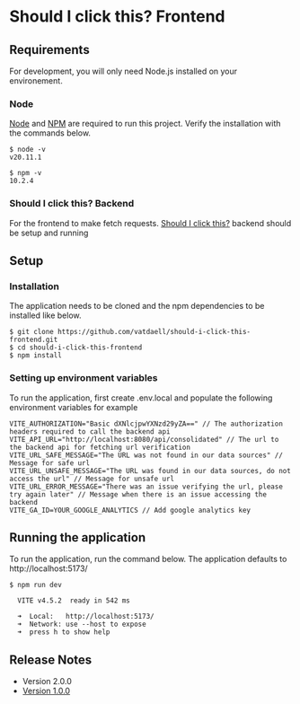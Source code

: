 # Should I click this? Frontend

## Requirements

For development, you will only need Node.js installed on your environement.

### Node

[Node](https://nodejs.org "Node Installation") and [NPM](https://npmjs.org "NPM installation") are required to run this project. Verify the installation with the commands below.

```
$ node -v
v20.11.1

$ npm -v
10.2.4
```

### Should I click this? Backend

For the frontend to make fetch requests. [Should I click this?](https://github.com/vatdaell/should-i-click-this "Should I click this setup?") backend should be setup and running

## Setup

### Installation

The application needs to be cloned and the npm dependencies to be installed like below.

```
$ git clone https://github.com/vatdaell/should-i-click-this-frontend.git
$ cd should-i-click-this-frontend
$ npm install

```

### Setting up environment variables

To run the application, first create .env.local and populate the following environment variables for example

```
VITE_AUTHORIZATION="Basic dXNlcjpwYXNzd29yZA==" // The authorization headers required to call the backend api
VITE_API_URL="http://localhost:8080/api/consolidated" // The url to the backend api for fetching url verification
VITE_URL_SAFE_MESSAGE="The URL was not found in our data sources" // Message for safe url
VITE_URL_UNSAFE_MESSAGE="The URL was found in our data sources, do not access the url" // Message for unsafe url
VITE_URL_ERROR_MESSAGE="There was an issue verifying the url, please try again later" // Message when there is an issue accessing the backend
VITE_GA_ID=YOUR_GOOGLE_ANALYTICS // Add google analytics key

```

## Running the application

To run the application, run the command below. The application defaults to http://localhost:5173/

```
$ npm run dev

  VITE v4.5.2  ready in 542 ms

  ➜  Local:   http://localhost:5173/
  ➜  Network: use --host to expose
  ➜  press h to show help

```

## Release Notes

* Version 2.0.0
* [Version 1.0.0](other_file.md)
